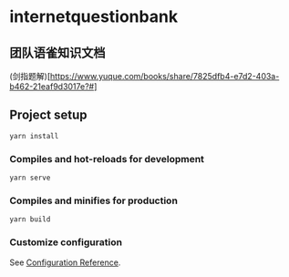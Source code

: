 # internetquestionbank

## 团队语雀知识文档
(剑指题解)[https://www.yuque.com/books/share/7825dfb4-e7d2-403a-b462-21eaf9d3017e?#]

## Project setup
```
yarn install
```

### Compiles and hot-reloads for development
```
yarn serve
```

### Compiles and minifies for production
```
yarn build
```

### Customize configuration
See [Configuration Reference](https://cli.vuejs.org/config/).
